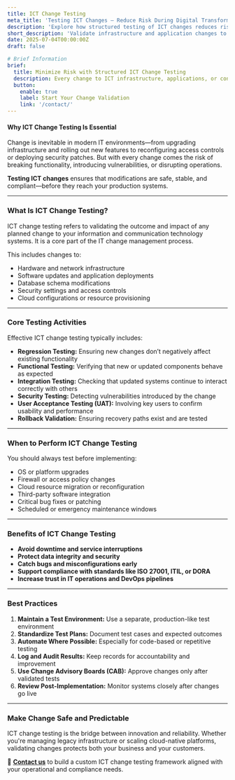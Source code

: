 ```yaml
---
title: ICT Change Testing
meta_title: 'Testing ICT Changes – Reduce Risk During Digital Transformation'
description: 'Explore how structured testing of ICT changes reduces risk, ensures system stability, and supports secure digital transformation.'
short_description: 'Validate infrastructure and application changes to maintain service continuity, security, and compliance.'
date: 2025-07-04T00:00:00Z
draft: false

# Brief Information
brief:
  title: Minimize Risk with Structured ICT Change Testing
  description: Every change to ICT infrastructure, applications, or configurations must be carefully tested before going live. Learn how testing ICT changes helps prevent outages, data loss, and security incidents.
  button:
    enable: true
    label: Start Your Change Validation
    link: '/contact/'
---
```


#### Why ICT Change Testing Is Essential

Change is inevitable in modern IT environments—from upgrading infrastructure and rolling out new features to reconfiguring access controls or deploying security patches. But with every change comes the risk of breaking functionality, introducing vulnerabilities, or disrupting operations.

**Testing ICT changes** ensures that modifications are safe, stable, and compliant—before they reach your production systems.

---

### What Is ICT Change Testing?

ICT change testing refers to validating the outcome and impact of any planned change to your information and communication technology systems. It is a core part of the IT change management process.

This includes changes to:

- Hardware and network infrastructure
- Software updates and application deployments
- Database schema modifications
- Security settings and access controls
- Cloud configurations or resource provisioning

---

### Core Testing Activities

Effective ICT change testing typically includes:

- **Regression Testing:** Ensuring new changes don’t negatively affect existing functionality
- **Functional Testing:** Verifying that new or updated components behave as expected
- **Integration Testing:** Checking that updated systems continue to interact correctly with others
- **Security Testing:** Detecting vulnerabilities introduced by the change
- **User Acceptance Testing (UAT):** Involving key users to confirm usability and performance
- **Rollback Validation:** Ensuring recovery paths exist and are tested

---

### When to Perform ICT Change Testing

You should always test before implementing:

- OS or platform upgrades
- Firewall or access policy changes
- Cloud resource migration or reconfiguration
- Third-party software integration
- Critical bug fixes or patching
- Scheduled or emergency maintenance windows

---

### Benefits of ICT Change Testing

- **Avoid downtime and service interruptions**
- **Protect data integrity and security**
- **Catch bugs and misconfigurations early**
- **Support compliance with standards like ISO 27001, ITIL, or DORA**
- **Increase trust in IT operations and DevOps pipelines**

---

### Best Practices

1. **Maintain a Test Environment:** Use a separate, production-like test environment
2. **Standardize Test Plans:** Document test cases and expected outcomes
3. **Automate Where Possible:** Especially for code-based or repetitive testing
4. **Log and Audit Results:** Keep records for accountability and improvement
5. **Use Change Advisory Boards (CAB):** Approve changes only after validated tests
6. **Review Post-Implementation:** Monitor systems closely after changes go live

---

### Make Change Safe and Predictable

ICT change testing is the bridge between innovation and reliability. Whether you're managing legacy infrastructure or scaling cloud-native platforms, validating changes protects both your business and your customers.

📩 **[Contact us](/contact/)** to build a custom ICT change testing framework aligned with your operational and compliance needs.
